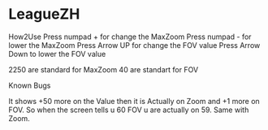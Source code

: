 # LeagueZH
How2Use
Press numpad + for change the MaxZoom 
Press numpad - for lower the MaxZoom
Press Arrow UP for change the FOV value
Press Arrow Down to lower the FOV value

2250 are standard for MaxZoom
40 are standart for FOV

Known Bugs

It shows +50 more on the Value then it is Actually on Zoom and +1 more on FOV. So when the screen tells u 60 FOV u are actually on 59.
Same with Zoom. 
